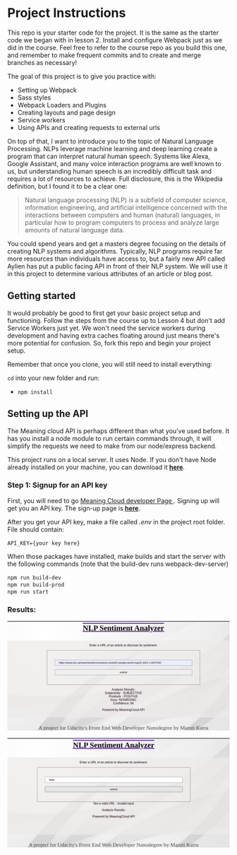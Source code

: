 # Project Instructions

This repo is your starter code for the project. It is the same as the starter code we began with in lesson 2. Install and configure Webpack just as we did in the course. Feel free to refer to the course repo as you build this one, and remember to make frequent commits and to create and merge branches as necessary!

The goal of this project is to give you practice with:
- Setting up Webpack
- Sass styles
- Webpack Loaders and Plugins
- Creating layouts and page design
- Service workers
- Using APIs and creating requests to external urls

On top of that, I want to introduce you to the topic of Natural Language Processing. NLPs leverage machine learning and deep learning create a program that can interpret natural human speech. Systems like Alexa, Google Assistant, and many voice interaction programs are well known to us, but understanding human speech is an incredibly difficult task and requires a lot of resources to achieve. Full disclosure, this is the Wikipedia definition, but I found it to be a clear one:

> Natural language processing (NLP) is a subfield of computer science, information engineering, and artificial intelligence
concerned with the interactions between computers and human (natural) languages, in particular how to program computers to
process and analyze large amounts of natural language data.

You could spend years and get a masters degree focusing on the details of creating NLP systems and algorithms. Typically, NLP programs require far more resources than individuals have access to, but a fairly new API called Aylien has put a public facing API in front of their NLP system. We will use it in this project to determine various attributes of an article or blog post.

## Getting started

It would probably be good to first get your basic project setup and functioning. Follow the steps from the course up to Lesson 4 but don't add Service Workers just yet. We won't need the service workers during development and having extra caches floating around just means there's more potential for confusion. So, fork this repo and begin your project setup.

Remember that once you clone, you will still need to install everything:

`cd` into your new folder and run:
- `npm install`

## Setting up the API

The  Meaning cloud API is perhaps different than what you've used before. It has you install a node module to run certain commands through, it will simplify the requests we need to make from our node/express backend.

This project runs on a local server. It uses Node. If you don't have Node already installed on your machine, you can download it [**here**](https://nodejs.org/en/download/).

### Step 1: Signup for an API key
First, you will need to go [Meaning Cloud developer Page ](https://www.meaningcloud.com/developer/login). Signing up will get you an API key. The sign-up page is [**here**](https://www.meaningcloud.com/developer/create-account).

After you get your API key, make a file called *.env* in the project root folder. File should contain:

```
API_KEY={your key here}
```

When those packages have installed, make builds and start the server with the following commands (note that the build-dev runs webpack-dev-server)

```
npm run build-dev
npm run build-prod
npm run start
```

### Results:

![Screenshots](https://github.com/sravanthiganti/project-evaluate-news-nlp/blob/main/results/Happy-Path.png)

![Error](https://github.com/sravanthiganti/project-evaluate-news-nlp/blob/main/results/error.png)



